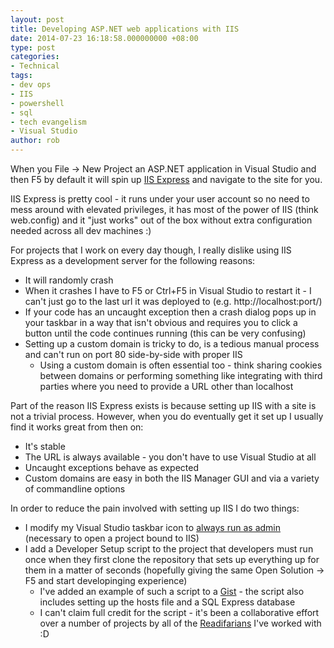 ```yaml
---
layout: post
title: Developing ASP.NET web applications with IIS
date: 2014-07-23 16:18:58.000000000 +08:00
type: post
categories:
- Technical
tags:
- dev ops
- IIS
- powershell
- sql
- tech evangelism
- Visual Studio
author: rob
---
```



When you File -> New Project an ASP.NET application in Visual Studio and then F5 by default it will spin up [IIS Express](http://msdn.microsoft.com/en-AU/library/58wxa9w5.aspx) and navigate to the site for you.



IIS Express is pretty cool - it runs under your user account so no need to mess around with elevated privileges, it has most of the power of IIS (think web.config) and it "just works" out of the box without extra configuration needed across all dev machines :)



For projects that I work on every day though, I really dislike using IIS Express as a development server for the following reasons:


- It will randomly crash
- When it crashes I have to F5 or Ctrl+F5 in Visual Studio to restart it - I can't just go to the last url it was deployed to (e.g. http://localhost:port/)
- If your code has an uncaught exception then a crash dialog pops up in your taskbar in a way that isn't obvious and requires you to click a button until the code continues running (this can be very confusing)
- Setting up a custom domain is tricky to do, is a tedious manual process and can't run on port 80 side-by-side with proper IIS
  - Using a custom domain is often essential too - think sharing cookies between domains or performing something like integrating with third parties where you need to provide a URL other than localhost



Part of the reason IIS Express exists is because setting up IIS with a site is not a trivial process. However, when you do eventually get it set up I usually find it works great from then on:


- It's stable
- The URL is always available - you don't have to use Visual Studio at all
- Uncaught exceptions behave as expected
- Custom domains are easy in both the IIS Manager GUI and via a variety of commandline options



In order to reduce the pain involved with setting up IIS I do two things:


- I modify my Visual Studio taskbar icon to [always run as admin](http://superuser.com/questions/462912/always-start-visual-studio-as-an-administrator-on-windows-8) (necessary to open a project bound to IIS)
- I add a Developer Setup script to the project that developers must run once when they first clone the repository that sets up everything up for them in a matter of seconds (hopefully giving the same Open Solution -> F5 and start developinging experience)
  - I've added an example of such a script to a [Gist](https://gist.github.com/robdmoore/59fcce5ebdab26fd3834) - the script also includes setting up the hosts file and a SQL Express database
  - I can't claim full credit for the script - it's been a collaborative effort over a number of projects by all of the [Readifarians](http://readify.net/) I've worked with :D

